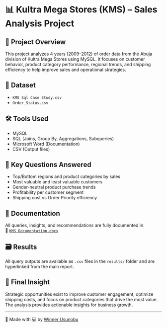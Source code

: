 # 📊 Kultra Mega Stores (KMS) – Sales Analysis Project

## 🧠 Project Overview
This project analyzes 4 years (2009–2012) of order data from the Abuja division of Kultra Mega Stores using MySQL. It focuses on customer behavior, product category performance, regional trends, and shipping efficiency to help improve sales and operational strategies.

## 📂 Dataset
- `KMS Sql Case Study.csv`
- `Order_Status.csv`

## 🛠️ Tools Used
- MySQL
- SQL (Joins, Group By, Aggregations, Subqueries)
- Microsoft Word (Documentation)
- CSV (Output files)

## 📌 Key Questions Answered
- Top/Bottom regions and product categories by sales
- Most valuable and least valuable customers
- Gender-neutral product purchase trends
- Profitability per customer segment
- Shipping cost vs Order Priority efficiency

## 📄 Documentation
All queries, insights, and recommendations are fully documented in:  
📎 [`KMS Documentation.docx`](docs/KMS%20Documentation.docx)

## 🗃️ Results
All query outputs are available as `.csv` files in the `results/` folder and are hyperlinked from the main report.

## 🧾 Final Insight
Strategic opportunities exist to improve customer engagement, optimize shipping costs, and focus on product categories that drive the most value. The analysis provides actionable insights for business growth.

---

🔗 Made with 💻 by [Winner Usunobu](https://github.com/WinnerUsername)
